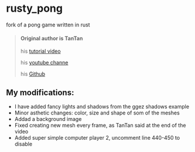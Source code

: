 # rusty_pong
fork of a pong game written in rust

> #### Original author is TanTan
> his [tutorial video](https://youtu.be/TUE_HSgQiG0)
>
> his [youtube channe](https://www.youtube.com/channel/UChl_NKOs1qqh_x7yJfaDpDw)
>
> his [Github](https://github.com/TanTanDev)


## My modifications:

- I have added fancy lights and shadows from the ggez shadows example
- Minor asthetic changes: color, size and shape of som of the meshes
- Addad a background image
- Fixed creating new mesh every frame, as TanTan said at the end of the video
- Added super simple computer player 2, uncomment line 440-450 to disable 
